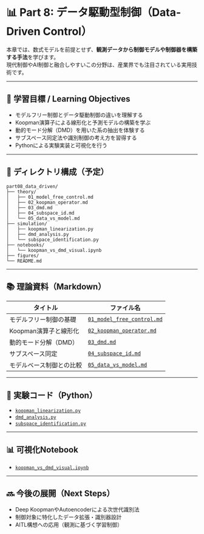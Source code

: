 # 📊 Part 8: データ駆動型制御（Data-Driven Control）

本章では、数式モデルを前提とせず、**観測データから制御モデルや制御器を構築する手法**を学びます。  
現代制御やAI制御と融合しやすいこの分野は、産業界でも注目されている実用技術です。

---

## 🎯 学習目標 / Learning Objectives

- モデルフリー制御とデータ駆動制御の違いを理解する
- Koopman演算子による線形化と予測モデルの構築を学ぶ
- 動的モード分解（DMD）を用いた系の抽出を体験する
- サブスペース同定法や識別制御の考え方を習得する
- Pythonによる実験実装と可視化を行う

---

## 📁 ディレクトリ構成（予定）

```plaintext
part08_data_driven/
├── theory/
│   ├── 01_model_free_control.md
│   ├── 02_koopman_operator.md
│   ├── 03_dmd.md
│   ├── 04_subspace_id.md
│   └── 05_data_vs_model.md
├── simulation/
│   ├── koopman_linearization.py
│   ├── dmd_analysis.py
│   └── subspace_identification.py
├── notebooks/
│   └── koopman_vs_dmd_visual.ipynb
├── figures/
└── README.md
```

---

## 📚 理論資料（Markdown）

| タイトル                    | ファイル名                                      |
|-----------------------------|-------------------------------------------------|
| モデルフリー制御の基礎       | [`01_model_free_control.md`](./theory/01_model_free_control.md) |
| Koopman演算子と線形化        | [`02_koopman_operator.md`](./theory/02_koopman_operator.md)     |
| 動的モード分解（DMD）        | [`03_dmd.md`](./theory/03_dmd.md)                               |
| サブスペース同定            | [`04_subspace_id.md`](./theory/04_subspace_id.md)               |
| モデルベース制御との比較     | [`05_data_vs_model.md`](./theory/05_data_vs_model.md)           |

---

## 🧪 実験コード（Python）

- [`koopman_linearization.py`](./simulation/koopman_linearization.py)  
- [`dmd_analysis.py`](./simulation/dmd_analysis.py)  
- [`subspace_identification.py`](./simulation/subspace_identification.py)

---

## 📊 可視化Notebook

- [`koopman_vs_dmd_visual.ipynb`](./notebooks/koopman_vs_dmd_visual.ipynb)

---

## 🔜 今後の展開（Next Steps）

- Deep KoopmanやAutoencoderによる次世代識別法
- 制御対象に特化したデータ拡張・識別器設計
- AITL構想への応用（観測に基づく学習制御）
